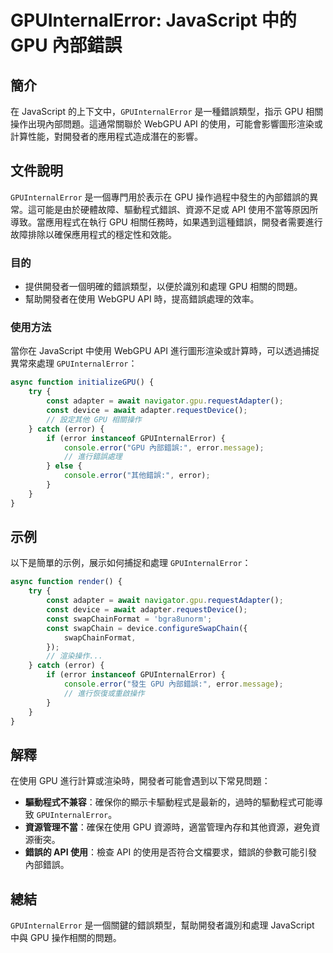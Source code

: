 <!--
Meta Description: # GPUInternalError: JavaScript 中的 GPU 內部錯誤 ## 簡介 在 JavaScript 的上下文中，`GPUInternalError` 是一種錯誤類型，指示 GPU 相關操作出現內部問題。這通常關聯於 WebGPU API 的使用，可能會影響圖形渲染或計算性能，...
Meta Keywords: gpu, error, gpuinternalerror, javascript, api
-->

# GPUInternalError: JavaScript 中的 GPU 內部錯誤

## 簡介
在 JavaScript 的上下文中，`GPUInternalError` 是一種錯誤類型，指示 GPU 相關操作出現內部問題。這通常關聯於 WebGPU API 的使用，可能會影響圖形渲染或計算性能，對開發者的應用程式造成潛在的影響。

## 文件說明
`GPUInternalError` 是一個專門用於表示在 GPU 操作過程中發生的內部錯誤的異常。這可能是由於硬體故障、驅動程式錯誤、資源不足或 API 使用不當等原因所導致。當應用程式在執行 GPU 相關任務時，如果遇到這種錯誤，開發者需要進行故障排除以確保應用程式的穩定性和效能。

### 目的
- 提供開發者一個明確的錯誤類型，以便於識別和處理 GPU 相關的問題。
- 幫助開發者在使用 WebGPU API 時，提高錯誤處理的效率。

### 使用方法
當你在 JavaScript 中使用 WebGPU API 進行圖形渲染或計算時，可以透過捕捉異常來處理 `GPUInternalError`：

```javascript
async function initializeGPU() {
    try {
        const adapter = await navigator.gpu.requestAdapter();
        const device = await adapter.requestDevice();
        // 設定其他 GPU 相關操作
    } catch (error) {
        if (error instanceof GPUInternalError) {
            console.error("GPU 內部錯誤:", error.message);
            // 進行錯誤處理
        } else {
            console.error("其他錯誤:", error);
        }
    }
}
```

## 示例
以下是簡單的示例，展示如何捕捉和處理 `GPUInternalError`：

```javascript
async function render() {
    try {
        const adapter = await navigator.gpu.requestAdapter();
        const device = await adapter.requestDevice();
        const swapChainFormat = 'bgra8unorm';
        const swapChain = device.configureSwapChain({
            swapChainFormat,
        });
        // 渲染操作...
    } catch (error) {
        if (error instanceof GPUInternalError) {
            console.error("發生 GPU 內部錯誤:", error.message);
            // 進行恢復或重啟操作
        }
    }
}
```

## 解釋
在使用 GPU 進行計算或渲染時，開發者可能會遇到以下常見問題：

- **驅動程式不兼容**：確保你的顯示卡驅動程式是最新的，過時的驅動程式可能導致 `GPUInternalError`。
- **資源管理不當**：確保在使用 GPU 資源時，適當管理內存和其他資源，避免資源衝突。
- **錯誤的 API 使用**：檢查 API 的使用是否符合文檔要求，錯誤的參數可能引發內部錯誤。

## 總結
`GPUInternalError` 是一個關鍵的錯誤類型，幫助開發者識別和處理 JavaScript 中與 GPU 操作相關的問題。